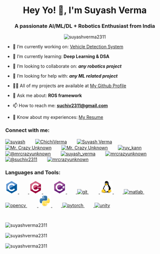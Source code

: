 <h1 align="center">Hey Yo! 👋, I'm Suyash Verma</h1>
<h3 align="center">A passionate AI/ML/DL + Robotics Enthusiast from India</h3>

<p align="center"> <img src="https://komarev.com/ghpvc/?username=suyashverma2311&label=Profile%20views&color=0e75b6&style=flat" alt="suyashverma2311" /> </p>

- 🔭 I’m currently working on: [Vehicle Detection System](https://github.com/SuyashVerma2311/Vehicle_Detection)

- 🌱 I’m currently learning: **Deep Learning & DSA**

- 👯 I’m looking to collaborate on: **_any robotics project_**

- 🤝 I’m looking for help with: **_any ML related project_**

- 👨‍💻 All of my projects are available at [My Github Profile](https://github.com/SuyashVerma2311)

- 💬 Ask me about: **ROS framework**

- 📫 How to reach me: **suchiv2311@gmail.com**

- 📄 Know about my experiences: [My Resume](https://drive.google.com/file/d/1nHzAsFG9OfZH8CsMDI0cZ5QEiXqQ4Dnc/view?usp=sharing)

<h3 align="left">Connect with me:</h3>
<p align="left">
<a href="https://dev.to/suyash" target="blank"><img align="center" src="https://cdn.jsdelivr.net/npm/simple-icons@3.0.1/icons/dev-dot-to.svg" alt="suyash" height="30" width="40" /></a>&emsp;&emsp;
<a href="https://twitter.com/ChichiVerma" target="blank"><img align="center" src="https://raw.githubusercontent.com/rahuldkjain/github-profile-readme-generator/master/src/images/icons/Social/twitter.svg" alt="ChichiVerma" height="30" width="40" /></a>&emsp;&emsp;
<a href="https://linkedin.com/in/suyashverma2311" target="blank"><img align="center" src="https://raw.githubusercontent.com/rahuldkjain/github-profile-readme-generator/master/src/images/icons/Social/linked-in-alt.svg" alt="Suyash Verma" height="30" width="40" /></a>&emsp;&emsp;
<a href="https://stackoverflow.com/users/13222570/mr-crazy-unknown" target="blank"><img align="center" src="https://raw.githubusercontent.com/rahuldkjain/github-profile-readme-generator/master/src/images/icons/Social/stack-overflow.svg" alt="Mr. Crazy Unknown" height="30" width="40" /></a>&emsp;&emsp;
<a href="https://kaggle.com/mrcrazyunknown" target="blank"><img align="center" src="https://raw.githubusercontent.com/rahuldkjain/github-profile-readme-generator/master/src/images/icons/Social/kaggle.svg" alt="Mr. Crazy Unknown" height="30" width="40" /></a>&emsp;&emsp;
<a href="https://instagram.com/ruy_kann" target="blank"><img align="center" src="https://raw.githubusercontent.com/rahuldkjain/github-profile-readme-generator/master/src/images/icons/Social/instagram.svg" alt="ruy_kann" height="30" width="40" /></a>&emsp;&emsp;
<a href="https://www.hackerrank.com/MrCrazyUnknown" target="blank"><img align="center" src="https://raw.githubusercontent.com/rahuldkjain/github-profile-readme-generator/master/src/images/icons/Social/hackerrank.svg" alt="@mrcrazyunknown" height="30" width="40" /></a>&emsp;&emsp;
<a href="https://codeforces.com/profile/suyash_verma" target="blank"><img align="center" src="https://cdn.jsdelivr.net/npm/simple-icons@3.0.1/icons/codeforces.svg" alt="suyash_verma" height="30" width="40" /></a>&emsp;&emsp;
<a href="https://www.leetcode.com/mrcrazyunknown" target="blank"><img align="center" src="https://raw.githubusercontent.com/rahuldkjain/github-profile-readme-generator/master/src/images/icons/Social/leet-code.svg" alt="mrcrazyunknown" height="30" width="40" /></a>&emsp;&emsp;
<a href="https://www.hackerearth.com/@suchiv2311" target="blank"><img align="center" src="https://raw.githubusercontent.com/rahuldkjain/github-profile-readme-generator/master/src/images/icons/Social/hackerearth.svg" alt="@suchiv2311" height="30" width="40" /></a>&emsp;&emsp;
<a href="https://auth.geeksforgeeks.org/user/mrcrazyunknown" target="blank"><img align="center" src="https://raw.githubusercontent.com/rahuldkjain/github-profile-readme-generator/master/src/images/icons/Social/geeks-for-geeks.svg" alt="mrcrazyunknown" height="30" width="40" /></a>&emsp;&emsp;
</p>

<h3 align="left">Languages and Tools:</h3>
<p align="left"> <a href="https://www.cprogramming.com/" target="_blank"> <img src="https://raw.githubusercontent.com/devicons/devicon/master/icons/c/c-original.svg" alt="c" width="40" height="40"/> </a> &emsp;&emsp;<a href="https://www.w3schools.com/cpp/" target="_blank"> <img src="https://raw.githubusercontent.com/devicons/devicon/master/icons/cplusplus/cplusplus-original.svg" alt="cplusplus" width="40" height="40"/> </a>&emsp;&emsp; <a href="https://www.w3schools.com/cs/" target="_blank"> <img src="https://raw.githubusercontent.com/devicons/devicon/master/icons/csharp/csharp-original.svg" alt="csharp" width="40" height="40"/> </a> &emsp;&emsp;<a href="https://git-scm.com/" target="_blank"> <img src="https://www.vectorlogo.zone/logos/git-scm/git-scm-icon.svg" alt="git" width="40" height="40"/> </a>&emsp; &emsp;<a href="https://www.linux.org/" target="_blank"> <img src="https://raw.githubusercontent.com/devicons/devicon/master/icons/linux/linux-original.svg" alt="linux" width="40" height="40"/> </a> &emsp;&emsp;<a href="https://www.mathworks.com/" target="_blank"> <img src="https://upload.wikimedia.org/wikipedia/commons/2/21/Matlab_Logo.png" alt="matlab" width="40" height="40"/> </a> &emsp;&emsp;<a href="https://opencv.org/" target="_blank"> <img src="https://www.vectorlogo.zone/logos/opencv/opencv-icon.svg" alt="opencv" width="40" height="40"/> </a>&emsp; &emsp;<a href="https://www.python.org" target="_blank"> <img src="https://raw.githubusercontent.com/devicons/devicon/master/icons/python/python-original.svg" alt="python" width="40" height="40"/> </a>&emsp;&emsp;<a href="https://pytorch.org/" target="_blank"> <img src="https://www.vectorlogo.zone/logos/pytorch/pytorch-icon.svg" alt="pytorch" width="40" height="40"/> </a>&emsp;&emsp;<a href="https://unity.com/" target="_blank"> <img src="https://www.vectorlogo.zone/logos/unity3d/unity3d-icon.svg" alt="unity" width="40" height="40"/> </a> </p>

<br>
<p><img align="center" src="https://github-readme-stats.vercel.app/api?username=suyashverma2311&show_icons=true&locale=en&theme=tokyonight" alt="suyashverma2311" /></p>
<p><img align="center" src="https://github-readme-streak-stats.herokuapp.com/?user=suyashverma2311&theme=tokyonight" alt="suyashverma2311" /></p>
<p><img align="center" src="https://github-readme-stats.vercel.app/api/top-langs?username=suyashverma2311&show_icons=true&locale=en&layout=compact&theme=tokyonight" alt="suyashverma2311" /></p>





